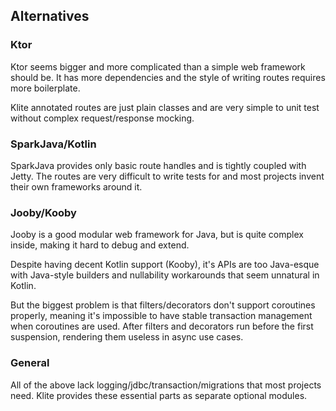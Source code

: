 ## Alternatives

### Ktor

Ktor seems bigger and more complicated than a simple web framework should be.
It has more dependencies and the style of writing routes requires more boilerplate.

Klite annotated routes are just plain classes and are very simple to unit test without complex request/response mocking.

### SparkJava/Kotlin

SparkJava provides only basic route handles and is tightly coupled with Jetty.
The routes are very difficult to write tests for and most projects invent their own frameworks around it.

### Jooby/Kooby

Jooby is a good modular web framework for Java, but is quite complex inside, making it hard to debug and extend.

Despite having decent Kotlin support (Kooby), it's APIs are too Java-esque with Java-style builders and nullability
workarounds that seem unnatural in Kotlin.

But the biggest problem is that filters/decorators don't support coroutines properly, meaning it's impossible
to have stable transaction management when coroutines are used. After filters and decorators run before the first
suspension, rendering them useless in async use cases.

### General

All of the above lack logging/jdbc/transaction/migrations that most projects need.
Klite provides these essential parts as separate optional modules.
